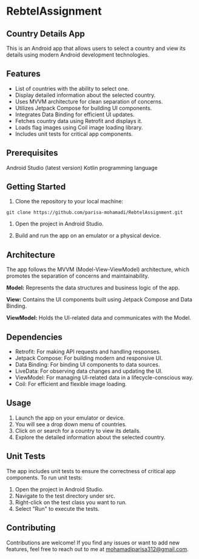 # RebtelAssignment
## Country Details App
This is an Android app that allows users to select a country and view its details using modern Android development technologies.

## Features
- List of countries with the ability to select one.
- Display detailed information about the selected country.
- Uses MVVM architecture for clean separation of concerns.
- Utilizes Jetpack Compose for building UI components.
- Integrates Data Binding for efficient UI updates.
- Fetches country data using Retrofit and displays it.
- Loads flag images using Coil image loading library.
- Includes unit tests for critical app components.

## Prerequisites
Android Studio (latest version)
Kotlin programming language

## Getting Started
1. Clone the repository to your local machine:

```
git clone https://github.com/parisa-mohamadi/RebtelAssignment.git
```

1. Open the project in Android Studio.

1. Build and run the app on an emulator or a physical device.

## Architecture
The app follows the MVVM (Model-View-ViewModel) architecture, which promotes the separation of concerns and maintainability.

**Model:** Represents the data structures and business logic of the app.

**View:** Contains the UI components built using Jetpack Compose and Data Binding.

**ViewModel:** Holds the UI-related data and communicates with the Model.

## Dependencies
- Retrofit: For making API requests and handling responses.
- Jetpack Compose: For building modern and responsive UI.
- Data Binding: For binding UI components to data sources.
- LiveData: For observing data changes and updating the UI.
- ViewModel: For managing UI-related data in a lifecycle-conscious way.
- Coil: For efficient and flexible image loading.

## Usage
1. Launch the app on your emulator or device.
1. You will see a drop down menu of countries.
1. Click on or search for a country to view its details.
1. Explore the detailed information about the selected country.
 
## Unit Tests
The app includes unit tests to ensure the correctness of critical app components. To run unit tests:

1. Open the project in Android Studio.
1. Navigate to the test directory under src.
1. Right-click on the test class you want to run.
1. Select "Run" to execute the tests.

## Contributing
Contributions are welcome! If you find any issues or want to add new features, feel free to reach out to me at 
mohamadiparisa312@gmail.com.

